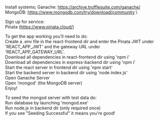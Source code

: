 Install systems;
    Ganache: https://archive.trufflesuite.com/ganache/ \
    MongoDB: https://www.mongodb.com/try/download/community \

Sign up for service:\
    Pinata (https://www.pinata.cloud/)

To get the app working you'll need to do:\
    Create a .env file in the react-frontend dir and enter the Pinata JWT under 'REACT_APP_JWT' and the gateway URL under 'REACT_APP_GATEWAY_URL'.\
    Download all dependencies in react-frontend dir using 'npm i'\
    Download all dependencies in express-backend dir using 'npm i'\
    Start the react server in frontend dir using 'npm start'\
    Start the backend server in backend dir using 'node index.js'\
    Open Ganache Server\
    Open 'mongod' (the MongoDB server)\
    Enjoy!

To seed the mongod server with test data do:\
    Run database by launching 'mongod.exe'\
    Run node.js in backend dir (only required once)\
    If you see "Seeding Successful" it means you're good!